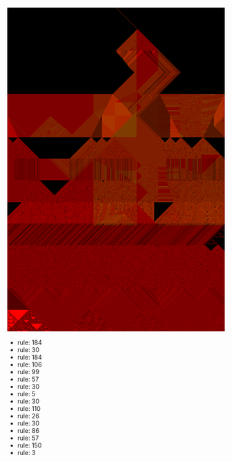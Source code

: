 ![photo](./output.png) 
 * rule: 184
* rule: 30
* rule: 184
* rule: 106
* rule: 99
* rule: 57
* rule: 30
* rule: 5
* rule: 30
* rule: 110
* rule: 26
* rule: 30
* rule: 86
* rule: 57
* rule: 150
* rule: 3
